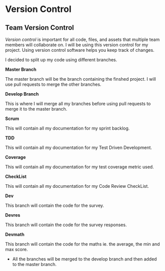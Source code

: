 # Version Control

## Team Version Control
*Version control* is important for all code, files, and assets that multiple 
team members will collaborate on. I will be using this version control for my project.
Using version control software helps you keep track of changes.
	
I decided to split up my code using different branches.
	
**Master Branch**

The master branch will be the branch containing the finshed project. I will use pull requests 
to merge the other branches.
	
**Develop Branch**

This is where I will merge all my branches before using pull requests to merge it to the 
master branch.
	
**Scrum**

This will contain all my documentation for my sprint backlog.
	
**TDD**

This will contain all my documentation for my Test Driven Development.
	
**Coverage**

This will contain all my documentation for my test coverage metric used.
	
**CheckList**

This will contain all my documentation for my Code Review CheckList.
	
**Dev**

This branch will contain the code for the survey. 

**Devres**

This branch will contain the code for the survey responses. 

**Devmath**

This branch will contain the code for the maths ie. the average, the min and max score. 

	
* All the branches will be merged to the develop branch and then added to the master branch. 
	
	
	